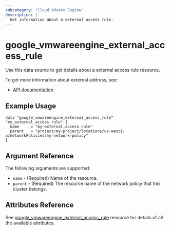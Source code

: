 ```yaml
---
subcategory: "Cloud VMware Engine"
description: |-
  Get information about a external access rule.
---
```


# google\_vmwareengine\_external_access_rule

Use this data source to get details about a external access rule resource.

To get more information about external address, see:
* [API documentation](https://cloud.google.com/vmware-engine/docs/reference/rest/v1/projects.locations.networkPolicies.externalAccessRules)

## Example Usage

```hcl
data "google_vmwareengine_external_access_rule" "my_external_access_rule" {
  name     = "my-external-access-rule"
  parent   = "project/my-project/locations/us-west1-a/networkPolicies/my-network-policy"
}
```

## Argument Reference

The following arguments are supported:

* `name` - (Required) Name of the resource.
* `parent` - (Required) The resource name of the network policy that this cluster belongs.

## Attributes Reference

See [google_vmwareengine_external_access_rule](https://registry.terraform.io/providers/hashicorp/google/latest/docs/resources/vmwareengine_external_access_rule#attributes-reference) resource for details of all the available attributes.